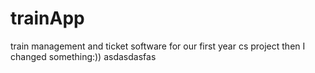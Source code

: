 # trainApp
train management and ticket software for our first year cs project 
then I changed something:))
asdasdasfas

